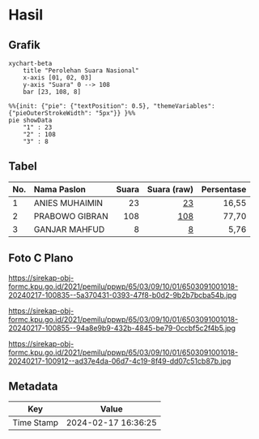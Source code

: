 # Hasil

## Grafik

```mermaid
xychart-beta
    title "Perolehan Suara Nasional"
    x-axis [01, 02, 03]
    y-axis "Suara" 0 --> 108
    bar [23, 108, 8]
```

```mermaid
%%{init: {"pie": {"textPosition": 0.5}, "themeVariables": {"pieOuterStrokeWidth": "5px"}} }%%
pie showData
    "1" : 23
    "2" : 108
    "3" : 8
```

## Tabel

| No. | Nama Paslon    | Suara | Suara (raw) | Persentase |
|:--- |:-------------- | -----:| -----------:| ----------:|
| 1   | ANIES MUHAIMIN | 23    | [23][p-1]   | 16,55      |
| 2   | PRABOWO GIBRAN | 108   | [108][p-2]  | 77,70      |
| 3   | GANJAR MAHFUD  | 8     | [8][p-3]    | 5,76       |


[p-1]: https://github.com/gigit-pemilu/pemilu-2024/blob/main/pilpres/hitung-suara/sub/65-kalimantan-utara/sub/03-nunukan/sub/09-nunukan-selatan/sub/1001-selisun/sub/018-tps/sub/paslon-1.txt
[p-2]: https://github.com/gigit-pemilu/pemilu-2024/blob/main/pilpres/hitung-suara/sub/65-kalimantan-utara/sub/03-nunukan/sub/09-nunukan-selatan/sub/1001-selisun/sub/018-tps/sub/paslon-2.txt
[p-3]: https://github.com/gigit-pemilu/pemilu-2024/blob/main/pilpres/hitung-suara/sub/65-kalimantan-utara/sub/03-nunukan/sub/09-nunukan-selatan/sub/1001-selisun/sub/018-tps/sub/paslon-3.txt

## Foto C Plano

https://sirekap-obj-formc.kpu.go.id/2021/pemilu/ppwp/65/03/09/10/01/6503091001018-20240217-100835--5a370431-0393-47f8-b0d2-9b2b7bcba54b.jpg

https://sirekap-obj-formc.kpu.go.id/2021/pemilu/ppwp/65/03/09/10/01/6503091001018-20240217-100855--94a8e9b9-432b-4845-be79-0ccbf5c2f4b5.jpg

https://sirekap-obj-formc.kpu.go.id/2021/pemilu/ppwp/65/03/09/10/01/6503091001018-20240217-100912--ad37e4da-06d7-4c19-8f49-dd07c51cb87b.jpg


## Metadata

| Key        | Value               |
| ---------- | ------------------- |
| Time Stamp | 2024-02-17 16:36:25 |




